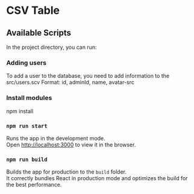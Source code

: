 
# CSV Table
## Available Scripts
In the project directory, you can run:

### Adding users
To add a user to the database, you need to add information to the src/users.scv
Format: id, adminId, name, avatar-src

### Install modules
npm install

### `npm run start`
Runs the app in the development mode.\
Open [http://localhost:3000](http://localhost:3000) to view it in the browser.

### `npm run build`

Builds the app for production to the `build` folder.\
It correctly bundles React in production mode and optimizes the build for the best performance.
